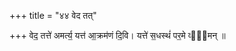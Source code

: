 +++
title = "४४ वेद तत्"

+++
वेद॒ तत्ते॑ अमर्त्य॒ यत्त॑ आ॒क्रम॑णं दि॒वि। यत्ते॑ स॒धस्थं॑ पर॒मे व्यो᳡मन् ॥